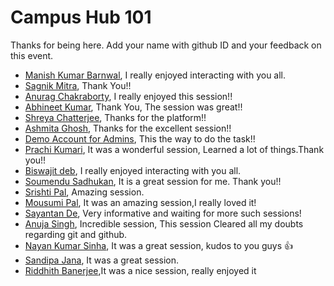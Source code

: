 # Campus Hub 101

Thanks for being here. Add your name with github ID and your feedback on this event.

- [Manish Kumar Barnwal](https://github.com/imanishbarnwal), I really enjoyed interacting with you all.
- [Sagnik Mitra](https://github.com/sagnikmitra), Thank You!!
- [Anurag Chakraborty](https://github.com/anurag120799), I really enjoyed this session!!
- [Abhineet Kumar](https://github.com/abhineet-space), Thank You, The session was great!!
- [Shreya Chatterjee](https://github.com/shreya211120), Thanks for the platform!!
- [Ashmita Ghosh](https://github.com/ashmitaghosh11), Thanks for the excellent session!!
- [Demo Account for Admins](https://github.com/sagnikmitrablogs), This the way to do the task!!
- [Prachi Kumari](https://github.com/prachi1710), It was a wonderful session, Learned a lot of things.Thank you!!
- [Biswajit deb](https://github.com/Biswajitdeb), I really enjoyed interacting with you all.
- [Soumendu Sadhukan](https://github.com/Soumendu1727), It is a great session for me. Thank you!!
- [Srishti Pal](https://github.com/Srishtipal), Amazing session.
- [Mousumi Pal](https://github.com/Mousumi2002), It was an amazing session,I really loved it!
- [Sayantan De](https://github.com/sayantan2411), Very informative and waiting for more such sessions!
- [Anuja Singh](https://github.com/imanujasingh), Incredible session, This session Cleared all my doubts regarding git and github.
- [Nayan Kumar Sinha](https://github.com/Nayan-Sinha), It was a great session, kudos to you guys 👍
- [Sandipa Jana](https://github.com/sandipa573), It was a great session.
- [Riddhith Banerjee](https://github.com/Riddhith),It was a nice session, really enjoyed it
